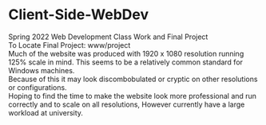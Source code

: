 # Client-Side-WebDev  
Spring 2022 Web Development Class Work and Final Project  
To Locate Final Project: www/project  
Much of the website was produced with 1920 x 1080 resolution running 125% scale in mind. This seems to be a relatively common standard for Windows machines.  
Because of this it may look discombobulated or cryptic on other resolutions or configurations.  
Hoping to find the time to make the website look more professional and run correctly and to scale on all resolutions, However currently have a large 
  workload at university.
  
